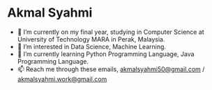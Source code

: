 <h1>Akmal Syahmi</h1>
  
- 👋 I’m currently on my final year, studying in Computer Science at University of Technology MARA in Perak, Malaysia.
- 👀 I’m interested in Data Science, Machine Learning.
- 🌱 I’m currently learning Python Programming Language, Java Programming Language.
- 📫 Reach me through these emails, akmalsyahmi50@gmail.com / akmalsyahmi.work@gmail.com

<!---
akmlsyhm/akmlsyhm is a ✨ special ✨ repository because its `README.md` (this file) appears on your GitHub profile.
You can click the Preview link to take a look at your changes.
--->
